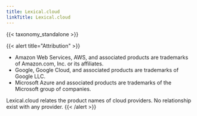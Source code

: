```yaml
---
title: Lexical.cloud
linkTitle: Lexical.cloud
---
```

{{< taxonomy_standalone >}}

{{< alert title="Attribution" >}}
 * Amazon Web Services, AWS, and associated products are trademarks of Amazon.com, Inc. or its affiliates.
 * Google, Google Cloud, and associated products are trademarks of Google LLC.
 * Microsoft Azure and associated products are trademarks of the Microsoft group of companies.

Lexical.cloud relates the product names of cloud providers. No relationship exist with any provider.
{{< /alert >}}
